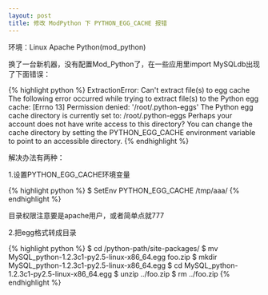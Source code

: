 ```yaml
---
layout: post
title: 修改 ModPython 下 PYTHON_EGG_CACHE 报错
---
```


环境：Linux Apache Python(mod_python)

换了一台新机器，没有配置Mod_Python了，在一些应用里import MySQLdb出现了下面错误：

{% highlight python %}
ExtractionError: Can't extract file(s) to egg cache
The following error occurred while trying to extract file(s) to the Python egg
cache:
  [Errno 13] Permission denied: '/root/.python-eggs'
The Python egg cache directory is currently set to:
  /root/.python-eggs
Perhaps your account does not have write access to this directory?  You can
change the cache directory by setting the PYTHON_EGG_CACHE environment
variable to point to an accessible directory.
{% endhighlight %}

解决办法有两种：

1.设置PYTHON_EGG_CACHE环境变量

{% highlight python %}
$ SetEnv PYTHON_EGG_CACHE /tmp/aaa/
{% endhighlight %}

目录权限注意要是apache用户，或者简单点就777

2.把egg格式转成目录

{% highlight python %}
$ cd /python-path/site-packages/
$ mv MySQL_python-1.2.3c1-py2.5-linux-x86_64.egg foo.zip
$ mkdir MySQL_python-1.2.3c1-py2.5-linux-x86_64.egg
$ cd MySQL_python-1.2.3c1-py2.5-linux-x86_64.egg
$ unzip ../foo.zip
$ rm ../foo.zip
{% endhighlight %}


